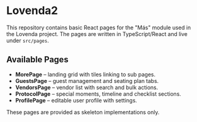 # Lovenda2

This repository contains basic React pages for the "Más" module used in the Lovenda project. The pages are written in TypeScript/React and live under `src/pages`.

## Available Pages

- **MorePage** – landing grid with tiles linking to sub pages.
- **GuestsPage** – guest management and seating plan tabs.
- **VendorsPage** – vendor list with search and bulk actions.
- **ProtocolPage** – special moments, timeline and checklist sections.
- **ProfilePage** – editable user profile with settings.

These pages are provided as skeleton implementations only.

